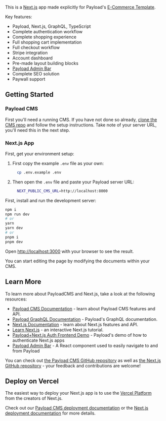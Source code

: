 This is a [Next.js](https://nextjs.org/) app made explicitly for Payload's [E-Commerce Template](https://github.com/payloadcms/template-ecommerce).

Key features:

- Payload, Next.js, GraphQL, TypeScript
- Complete authentication workflow
- Complete shopping experience
- Full shopping cart implementation
- Full checkout workflow
- Stripe integration
- Account dashboard
- Pre-made layout building blocks
- [Payload Admin Bar](https://github.com/payloadcms/payload-admin-bar)
- Complete SEO solution
- Paywall support

## Getting Started

### Payload CMS

First you'll need a running CMS. If you have not done so already, [clone the CMS repo](hhttps://github.com/payloadcms/template-ecommerce) and follow the setup instructions. Take note of your server URL, you'll need this in the next step.

### Next.js App

First, get your environment setup:

1. First copy the example `.env` file as your own:
   ```bash
     cp .env.example .env
   ```
1. Then open the `.env` file and paste your Payload server URL:
   ```bash
     NEXT_PUBLIC_CMS_URL=http://localhost:8000
   ```

First, install and run the development server:

```bash
npm i
npm run dev
# or
yarn
yarn dev
# or
pnpm i
pnpm dev
```

Open [http://localhost:3000](http://localhost:3000) with your browser to see the result.

You can start editing the page by modifying the documents within your CMS.

## Learn More

To learn more about PayloadCMS and Next.js, take a look at the following resources:

- [Payload CMS Documentation](https://payloadcms.com/docs) - learn about Payload CMS features and API.
- [Payload GraphQL Documentation](https://payloadcms.com/docs/graphql/overview) - Payload's GraphQL documentation.
- [Next.js Documentation](https://nextjs.org/docs) - learn about Next.js features and API.
- [Learn Next.js](https://nextjs.org/learn) - an interactive Next.js tutorial.
- [Payload+Next.js Auth Frontend Demo](https://github.com/payloadcms/next-auth-frontend) - Payload's demo of how to authenticate Next.js apps
- [Payload Admin Bar](https://github.com/payloadcms/payload-admin-bar) - A React component used to easily navigate to and from Payload

You can check out [the Payload CMS GitHub repository](https://github.com/payloadcms/payload/) as well as [the Next.js GitHub repository](https://github.com/vercel/next.js/) - your feedback and contributions are welcome!

## Deploy on Vercel

The easiest way to deploy your Next.js app is to use the [Vercel Platform](https://vercel.com/new?utm_medium=default-template&filter=next.js&utm_source=create-next-app&utm_campaign=create-next-app-readme) from the creators of Next.js.

Check out our [Payload CMS deployment documentation](https://payloadcms.com/docs/production/deployment) or the [Next.js deployment documentation](https://nextjs.org/docs/deployment) for more details.
